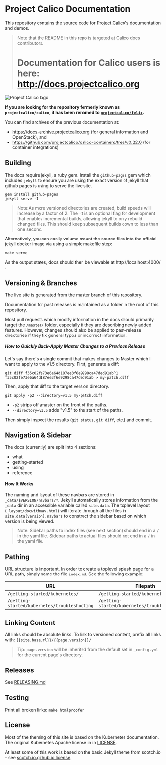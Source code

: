 # Project Calico Documentation

This repository contains the source code for [Project Calico](https://www.projectcalico.org/)'s documentation and demos.  

<blockquote>
Note that the README in this repo is targeted at Calico docs contributors.
<h1>Documentation for Calico users is here:<br><a href="http://docs.projectcalico.org">http://docs.projectcalico.org</a></h1>
</blockquote>

![Project Calico logo](http://docs.projectcalico.org/images/felix.png)

**If you are looking for the repository formerly known as `projectcalico/calico`,
it has been renamed to [`projectcalico/felix`](https://github.com/projectcalico/felix).**

You can find archives of the previous documentation at:

- https://docs-archive.projectcalico.org (for general information and OpenStack), and
- https://github.com/projectcalico/calico-containers/tree/v0.22.0 (for container integrations)

## Building

The docs require jekyll, a ruby gem. Install the `github-pages` gem which includes
`jekyll` to ensure you are using the exact version of jekyll that github pages
is using to serve the live site.

```
gem install github-pages
jekyll serve -I
```

>Note:As more versioned directories are created, build speeds will increase by a
factor of 2. The `-I` is an optional flag for development that enables
incremental builds, allowing jekyll to only rebuild changed files. This should
keep subsequent builds down to less than one second.


Alternatively, you can easily volume mount the source files into the official jekyll docker image via using a simple makefile step:

```
make serve
```

As the output states, docs should then be viewable at http://localhost:4000/ .

## Versioning & Branches
The live site is generated from the master branch of this repository.

Documentation for past releases is maintained as a folder in the root of this repository.

Most pull requests which modify information in the docs should primarily target
the `/master/` folder, especially if they are describing newly added features.
However, changes should also be applied to past-release directories if they fix
general typos or incorrect information.

##### How to Quickly Back-Apply Master Changes to a Previous Release
Let's say there's a single commit that makes changes to Master which I want
to apply to the v1.5 directory. First, generate a diff:
```
git diff f35c02fe73e6a64d187ee3f6e9298ca47ded91ab^1 f35c02fe73e6a64d187ee3f6e9298ca47ded91ab > my-patch.diff
```

Then, apply that diff to the target version directory.
```
git apply -p2 --directory=v1.5 my-patch.diff
```
- `-p2` strips off /master on the front of the paths.
- `--directory=v1.5` adds "v1.5" to the start of the paths.

Then simply inspect the results (`git status`, `git diff`, etc.) and commit.

## Navigation & Sidebar

The docs (currently) are split into 4 sections:

- what
- getting-started
- using
- reference

#### How It Works

The naming and layout of these navbars are stored in `_data/$VERSION/navbars/*`. Jekyll automatically stores information from the `_data` dir in an accessible variable called `site.data`. The toplevel layout (`_layout/docwithnav.html`) will iterate through all the files in `site.data[version].navbars` to construct the sidebar based on which version is being viewed.

> Note: Sidebar paths to index files (see next section) should end in a `/` in the yaml file. Sidebar paths to actual files should not end in a `/` in the yaml file.

## Pathing

URL structure is important. In order to create a toplevel splash page for a URL path, simply name the file `index.md`. See the following example:


| URL                                           | Filepath                                         |
|-----------------------------------------------|--------------------------------------------------|
| `/getting-started/kubernetes/`                | `/getting-started/kubernetes/index.md`           |
| `/getting-started/kubernetes/troubleshooting` | `/getting-started/kubernetes/troubleshooting.md` |


## Linking Content

All links should be absolute links. To link to versioned content, prefix all links with: `{{site.baseurl}}/{{page.version}}/`

> Tip: `page.version` will be inherited from the default set in `_config.yml` for the current page's directory.

## Releases

See [RELEASING.md](RELEASING.md)

## Testing

Print all broken links: `make htmlproofer`

## License

Most of the theming of this site is based on the Kubernetes documentation.  The original Kubernetes Apache license in in [LICENSE](LICENSE).

At least some of this work is based on the basic Jekyll theme from scotch.io - see [scotch.io.github.io license](https://github.com/scotch-io/scotch-io.github.io#mit-license).
